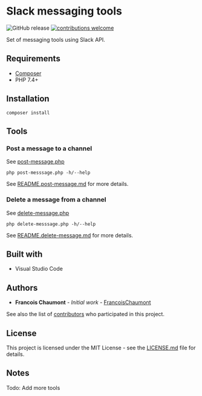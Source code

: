 # Slack messaging tools

![GitHub release](https://img.shields.io/github/release/FrancoisChaumont/slack-api-tools.svg)
[![contributions welcome](https://img.shields.io/badge/contributions-welcome-brightgreen.svg?style=flat)](https://github.com/FrancoisChaumont/slack-api-tools/issues)

Set of messaging tools using Slack API.

## Requirements

- [Composer](https://getcomposer.org)
- PHP 7.4+

## Installation

```
composer install
```

## Tools

### Post a message to a channel
See [post-message.php](post-message.php)
```
php post-messsage.php -h/--help
```
See [README.post-message.md](READMEs/README.post-message.md) for more details.

### Delete a message from a channel
See [delete-message.php](delete-message.php)
```
php delete-messsage.php -h/--help
```
See [README.delete-message.md](READMEs/README.delete-message.md) for more details.

## Built with
* Visual Studio Code

## Authors
* **Francois Chaumont** - *Initial work* - [FrancoisChaumont](https://github.com/FrancoisChaumont)

See also the list of [contributors](https://github.com/FrancoisChaumont/db/graphs/contributors) who participated in this project.

## License
This project is licensed under the MIT License - see the [LICENSE.md](LICENSE.md) file for details.

## Notes
Todo: Add more tools
